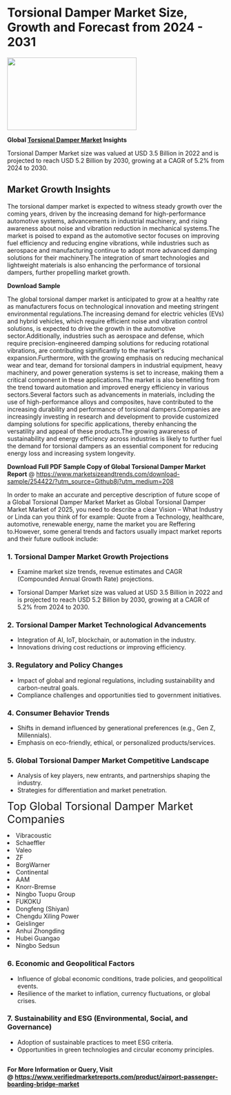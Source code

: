 <H1>Torsional Damper Market Size, Growth and Forecast from 2024 - 2031</H1><img class="aligncenter size-medium wp-image-584254" src="https://thirdeyenews.in/wp-content/uploads/2024/09/Global-Market-Research-300x168.jpeg" alt="" width="300" height="168" /><p><strong>Global&nbsp;<a href="https://www.marketsizeandtrends.com/download-sample/254422/?utm_source=Github8j?utm_medium=208">Torsional Damper Market</a> Insights</strong></p><p>Torsional Damper Market size was valued at USD 3.5 Billion in 2022 and is projected to reach USD 5.2 Billion by 2030, growing at a CAGR of 5.2% from 2024 to 2030.</p><p><h2>Market Growth Insights</h2> <p>The torsional damper market is expected to witness steady growth over the coming years, driven by the increasing demand for high-performance automotive systems, advancements in industrial machinery, and rising awareness about noise and vibration reduction in mechanical systems.The market is poised to expand as the automotive sector focuses on improving fuel efficiency and reducing engine vibrations, while industries such as aerospace and manufacturing continue to adopt more advanced damping solutions for their machinery.The integration of smart technologies and lightweight materials is also enhancing the performance of torsional dampers, further propelling market growth.</p> <p><strong>Download Sample</strong></p> <p>The global torsional damper market is anticipated to grow at a healthy rate as manufacturers focus on technological innovation and meeting stringent environmental regulations.The increasing demand for electric vehicles (EVs) and hybrid vehicles, which require efficient noise and vibration control solutions, is expected to drive the growth in the automotive sector.Additionally, industries such as aerospace and defense, which require precision-engineered damping solutions for reducing rotational vibrations, are contributing significantly to the market's expansion.Furthermore, with the growing emphasis on reducing mechanical wear and tear, demand for torsional dampers in industrial equipment, heavy machinery, and power generation systems is set to increase, making them a critical component in these applications.The market is also benefiting from the trend toward automation and improved energy efficiency in various sectors.Several factors such as advancements in materials, including the use of high-performance alloys and composites, have contributed to the increasing durability and performance of torsional dampers.Companies are increasingly investing in research and development to provide customized damping solutions for specific applications, thereby enhancing the versatility and appeal of these products.The growing awareness of sustainability and energy efficiency across industries is likely to further fuel the demand for torsional dampers as an essential component for reducing energy loss and increasing system longevity.<p><span class=""><strong>Download Full PDF Sample Copy of Global Torsional Damper Market Report</strong> @ <a href="https://www.marketsizeandtrends.com/download-sample/254422/?utm_source=Github8j?utm_medium=208" target="_blank">https://www.marketsizeandtrends.com/download-sample/254422/?utm_source=Github8j?utm_medium=208</a></span></p><p>In order to make an accurate and perceptive description of future scope of a Global&nbsp;Torsional Damper Market Market as Global&nbsp;Torsional Damper Market Market of 2025, you need to describe a clear Vision &ndash; What Industry or Linda can you think of for example: Quote from a Technology, healthcare, automotive, renewable energy, name the market you are Reffering to.However, some general trends and factors usually impact market reports and their future outlook include:</p><h3>1.&nbsp;<strong>Torsional Damper Market Growth Projections</strong></h3><ul><li>Examine market size trends, revenue estimates and CAGR (Compounded Annual Growth Rate) projections.</li><li><p>Torsional Damper Market size was valued at USD 3.5 Billion in 2022 and is projected to reach USD 5.2 Billion by 2030, growing at a CAGR of 5.2% from 2024 to 2030.</p></li></ul><h3>2.&nbsp;<strong>Torsional Damper Market Technological Advancements</strong></h3><ul><li>Integration of AI, IoT, blockchain, or automation in the industry.</li><li>Innovations driving cost reductions or improving efficiency.</li></ul><h3>3.&nbsp;<strong>Regulatory and Policy Changes</strong></h3><ul><li>Impact of global and regional regulations, including sustainability and carbon-neutral goals.</li><li>Compliance challenges and opportunities tied to government initiatives.</li></ul><h3>4.&nbsp;<strong>Consumer Behavior Trends</strong></h3><ul><li>Shifts in demand influenced by generational preferences (e.g., Gen Z, Millennials).</li><li>Emphasis on eco-friendly, ethical, or personalized products/services.</li></ul><h3>5.&nbsp;<strong>Global Torsional Damper Market Competitive Landscape</strong></h3><ul><li>Analysis of key players, new entrants, and partnerships shaping the industry.</li><li>Strategies for differentiation and market penetration.</li></ul><p data-pm-slice="1 1 []"><span style="color: inherit; font-family: inherit; font-size: 25px;">Top Global Torsional Damper Market Companies</span></p><div class="" data-test-id=""><p><li>Vibracoustic</li><li> Schaeffler</li><li> Valeo</li><li> ZF</li><li> BorgWarner</li><li> Continental</li><li> AAM</li><li> Knorr-Bremse</li><li> Ningbo Tuopu Group</li><li> FUKOKU</li><li> Dongfeng (Shiyan)</li><li> Chengdu Xiling Power</li><li> Geislinger</li><li> Anhui Zhongding</li><li> Hubei Guangao</li><li> Ningbo Sedsun</li></p></div><h3>6.&nbsp;<strong>Economic and Geopolitical Factors</strong></h3><ul><li>Influence of global economic conditions, trade policies, and geopolitical events.</li><li>Resilience of the market to inflation, currency fluctuations, or global crises.</li></ul><h3>7.&nbsp;<strong>Sustainability and ESG (Environmental, Social, and Governance)</strong></h3><ul><li>Adoption of sustainable practices to meet ESG criteria.</li><li>Opportunities in green technologies and circular economy principles.</li></ul><h2><strong style="font-size: 14px;">For More Information or Query, Visit @&nbsp;</strong><a style="background-color: #ffffff; font-size: 14px;" href="https://www.marketsizeandtrends.com/report/torsional-damper-market/" target="_blank">https://www.verifiedmarketreports.com/product/airport-passenger-boarding-bridge-market</a></h2>